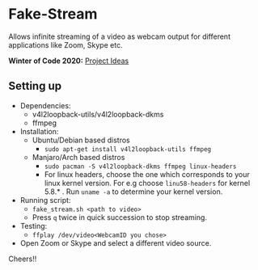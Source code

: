 # Fake-Stream
Allows infinite streaming of a video as webcam output for different applications like Zoom, Skype etc.

**Winter of Code 2020:** [Project Ideas](https://github.com/dsc-iem/WoC-Project-Ideas#fake-stream)

## Setting up
* Dependencies:
  * v4l2loopback-utils/v4l2loopback-dkms
  * ffmpeg
* Installation:
  * Ubuntu/Debian based distros
    * `sudo apt-get install v4l2loopback-utils ffmpeg`
  * Manjaro/Arch based distros
    * `sudo pacman -S v4l2loopback-dkms ffmpeg linux-headers`
    * For linux headers, choose the one which corresponds to your linux kernel version. For e.g choose `linu58-headers` for kernel 5.8.* . Run `uname -a` to determine your kernel version.
* Running script:
  * `fake_stream.sh <path to video>`
  * Press `q` twice in quick succession to stop streaming.
* Testing:
  * `ffplay /dev/video<WebcamID you chose>`
*  Open Zoom or Skype and select a different video source.

Cheers!!